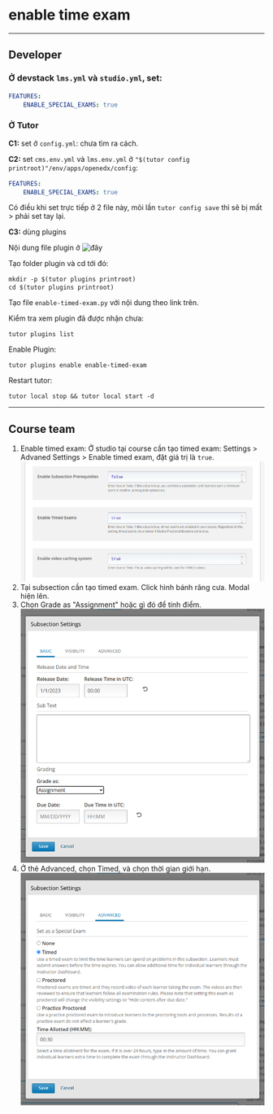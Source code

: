 # enable time exam

---

## Developer

### Ở devstack `lms.yml` và `studio.yml`, set: 

```yml
FEATURES:
    ENABLE_SPECIAL_EXAMS: true
```
### Ở Tutor

**C1:** set ở `config.yml`: chưa tìm ra cách. 

**C2:** set `cms.env.yml` và `lms.env.yml` ở `"$(tutor config printroot)"/env/apps/openedx/config`:

```yml
FEATURES:
    ENABLE_SPECIAL_EXAMS: true
```

Có điều khi set trực tiếp ở 2 file này, mõi lần `tutor config save` thì sẽ bị mất > phải set tay lại.

**C3:** dùng plugins

Nội dung file plugin ở ![đây](https://gist.github.com/uuuuv/b5cd8a391d886eb7908686ba5f622852)

Tạo folder plugin và cd tới đó: 
```shell
mkdir -p $(tutor plugins printroot)
cd $(tutor plugins printroot)
```

Tạo file `enable-timed-exam.py` với nội dung theo link trên. 

Kiểm tra xem plugin đã được nhận chưa: 
```shell
tutor plugins list
```

Enable Plugin: 
```shell
tutor plugins enable enable-timed-exam
```

Restart tutor: 
```shell
tutor local stop && tutor local start -d
```

---

## Course team

1. Enable timed exam: Ở studio tại course cần tạo timed exam: Settings > Advaned Settings > Enable timed exam, đặt giá trị là `true`. ![Hình minh họa](images/enable-timed-exam-true.png)
2. Tại subsection cần tạo timed exam. Click hình bánh răng cưa. Modal hiện lên. 
3. Chọn Grade as "Assignment" hoặc gì đó để tinh điểm. ![Hình minh họa](images/subsection-setting-modal-basic.png)
4. Ở thẻ Advanced, chọn Timed, và chọn thời gian giới hạn. ![Hình minh họa](images/subsection-setting-modal-advanced.png)


